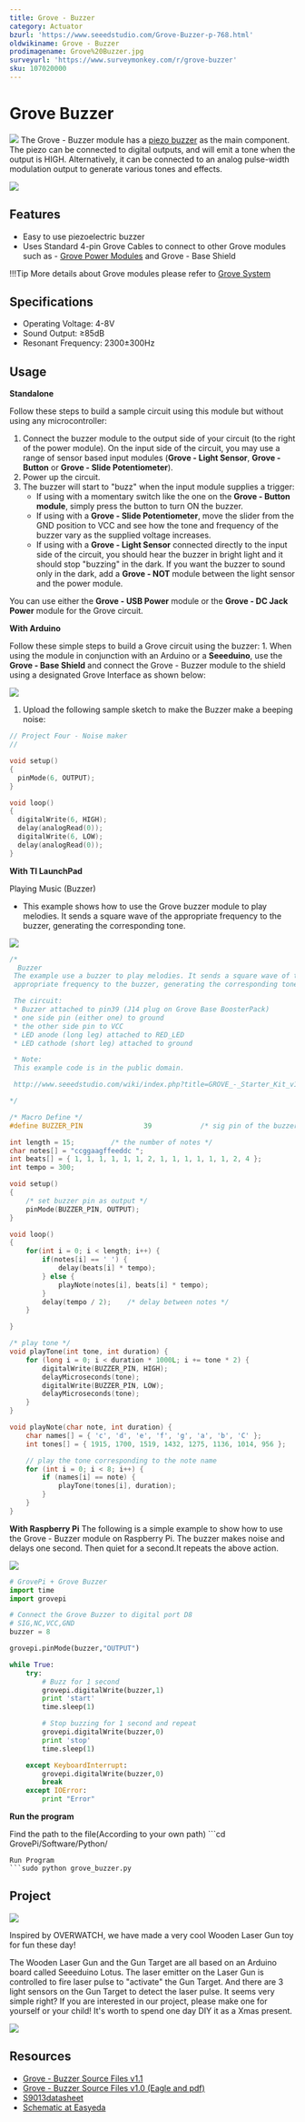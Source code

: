 ```yaml
---
title: Grove - Buzzer
category: Actuator
bzurl: 'https://www.seeedstudio.com/Grove-Buzzer-p-768.html'
oldwikiname: Grove - Buzzer
prodimagename: Grove%20Buzzer.jpg
surveyurl: 'https://www.surveymonkey.com/r/grove-buzzer'
sku: 107020000
---
```


# Grove Buzzer

![](https://github.com/SeeedDocument/Grove_Buzzer/raw/master/images/Grove%20Buzzer.jpg) The Grove - Buzzer module has a [piezo buzzer](https://en.wikipedia.org/wiki/Buzzer#Piezoelectric) as the main component. The piezo can be connected to digital outputs, and will emit a tone when the output is HIGH. Alternatively, it can be connected to an analog pulse-width modulation output to generate various tones and effects.

[![](https://github.com/SeeedDocument/Grove_Buzzer/raw/master/images/300px-Get_One_Now_Banner.png)](https://www.seeedstudio.com/Grove-Buzzer-p-768.html)

## Features

* Easy to use piezoelectric buzzer
* Uses Standard 4-pin Grove Cables to connect to other Grove modules such as - [Grove Power Modules](/Grove/Grove_System/) and Grove - Base Shield

!!!Tip More details about Grove modules please refer to [Grove System](http://wiki.seeed.cc/Grove_System/)

## Specifications

* Operating Voltage: 4-8V
* Sound Output: ≥85dB
* Resonant Frequency: 2300±300Hz

## Usage

**Standalone**

Follow these steps to build a sample circuit using this module but without using any microcontroller:

1. Connect the buzzer module to the output side of your circuit \(to the right of the power module\). On the input side of the circuit, you may use a range of sensor based input modules \(**Grove - Light Sensor**, **Grove - Button** or **Grove - Slide Potentiometer**\).
2. Power up the circuit.
3. The buzzer will start to "buzz" when the input module supplies a trigger:
   * If using with a momentary switch like the one on the **Grove - Button module**, simply press the button to turn ON the buzzer.
   * If using with a **Grove - Slide Potentiometer**, move the slider from the GND position to VCC and see how the tone and frequency of the buzzer vary as the supplied voltage increases.
   * If using with a **Grove - Light Sensor** connected directly to the input side of the circuit, you should hear the buzzer in bright light and it should stop "buzzing" in the dark. If you want the buzzer to sound only in the dark, add a **Grove - NOT** module between the light sensor and the power module.

You can use either the **Grove - USB Power** module or the **Grove - DC Jack Power** module for the Grove circuit.

**With Arduino**

Follow these simple steps to build a Grove circuit using the buzzer: 1. When using the module in conjunction with an Arduino or a **Seeeduino**, use the **Grove - Base Shield** and connect the Grove - Buzzer module to the shield using a designated Grove Interface as shown below:

![](https://github.com/SeeedDocument/Grove_Buzzer/raw/master/images/Conn-four.jpg)

1. Upload the following sample sketch to make the Buzzer make a beeping noise:

```c
// Project Four - Noise maker
//

void setup()
{
  pinMode(6, OUTPUT);
}

void loop()
{
  digitalWrite(6, HIGH);
  delay(analogRead(0));
  digitalWrite(6, LOW);
  delay(analogRead(0));
}
```

**With TI LaunchPad**

Playing Music \(Buzzer\)

* This example shows how to use the Grove buzzer module to play melodies. It sends a square wave of the appropriate frequency to the buzzer, generating the corresponding tone.

![](https://github.com/SeeedDocument/Grove_Buzzer/raw/master/images/Buzzer.jpg)

```c
/*
  Buzzer
 The example use a buzzer to play melodies. It sends a square wave of the
 appropriate frequency to the buzzer, generating the corresponding tone.

 The circuit:
 * Buzzer attached to pin39 (J14 plug on Grove Base BoosterPack)
 * one side pin (either one) to ground
 * the other side pin to VCC
 * LED anode (long leg) attached to RED_LED
 * LED cathode (short leg) attached to ground

 * Note:
 This example code is in the public domain.

 http://www.seeedstudio.com/wiki/index.php?title=GROVE_-_Starter_Kit_v1.1b#Grove_-_Buzzer

*/

/* Macro Define */
#define BUZZER_PIN               39            /* sig pin of the buzzer */

int length = 15;         /* the number of notes */
char notes[] = "ccggaagffeeddc ";
int beats[] = { 1, 1, 1, 1, 1, 1, 2, 1, 1, 1, 1, 1, 1, 2, 4 };
int tempo = 300;

void setup()
{
    /* set buzzer pin as output */
    pinMode(BUZZER_PIN, OUTPUT);
}

void loop()
{
    for(int i = 0; i < length; i++) {
        if(notes[i] == ' ') {
            delay(beats[i] * tempo);
        } else {
            playNote(notes[i], beats[i] * tempo);
        }
        delay(tempo / 2);    /* delay between notes */
    }

}

/* play tone */
void playTone(int tone, int duration) {
    for (long i = 0; i < duration * 1000L; i += tone * 2) {
        digitalWrite(BUZZER_PIN, HIGH);
        delayMicroseconds(tone);
        digitalWrite(BUZZER_PIN, LOW);
        delayMicroseconds(tone);
    }
}

void playNote(char note, int duration) {
    char names[] = { 'c', 'd', 'e', 'f', 'g', 'a', 'b', 'C' };
    int tones[] = { 1915, 1700, 1519, 1432, 1275, 1136, 1014, 956 };

    // play the tone corresponding to the note name
    for (int i = 0; i < 8; i++) {
        if (names[i] == note) {
            playTone(tones[i], duration);
        }
    }
}
```

**With Raspberry Pi** The following is a simple example to show how to use the Grove - Buzzer module on Raspberry Pi. The buzzer makes noise and delays one second. Then quiet for a second.It repeats the above action.

![](https://github.com/SeeedDocument/Grove_Buzzer/raw/master/images/GrovePi%2B_Grove_buzzer.jpg)

```python
# GrovePi + Grove Buzzer
import time
import grovepi

# Connect the Grove Buzzer to digital port D8
# SIG,NC,VCC,GND
buzzer = 8

grovepi.pinMode(buzzer,"OUTPUT")

while True:
    try:
        # Buzz for 1 second
        grovepi.digitalWrite(buzzer,1)
        print 'start'
        time.sleep(1)

        # Stop buzzing for 1 second and repeat
        grovepi.digitalWrite(buzzer,0)
        print 'stop'
        time.sleep(1)

    except KeyboardInterrupt:
        grovepi.digitalWrite(buzzer,0)
        break
    except IOError:
        print "Error"
```

**Run the program**

Find the path to the file\(According to your own path\) \`\`\`cd GrovePi/Software/Python/

```text
Run Program
```sudo python grove_buzzer.py
```

## Project

![](https://raw.githubusercontent.com/SeeedDocument/Seeeduino_Lotus/master/img/gun.jpg)

Inspired by OVERWATCH, we have made a very cool Wooden Laser Gun toy for fun these day!

The Wooden Laser Gun and the Gun Target are all based on an Arduino board called Seeeduino Lotus. The laser emitter on the Laser Gun is controlled to fire laser pulse to "activate" the Gun Target. And there are 3 light sensors on the Gun Target to detect the laser pulse. It seems very simple right? If you are interested in our project, please make one for yourself or your child! It's worth to spend one day DIY it as a Xmas present.

[![](https://raw.githubusercontent.com/SeeedDocument/Seeed-WiKi/master/docs/images/make.png)](http://www.instructables.com/id/DIY-a-Wooden-Laser-Gun-As-a-Xmas-Present-for-Your-/)

## Resources

* [Grove - Buzzer Source Files v1.1](https://github.com/SeeedDocument/Grove_Buzzer/raw/master/resources/Grove-Buzzer_V1.1_eagle.zip)
* [Grove - Buzzer Source Files v1.0 \(Eagle and pdf\)](https://github.com/SeeedDocument/Grove_Buzzer/raw/master/resources/Grove_-_Buzzer_v1.0_Source_File.zip)
* [S9013datasheet](https://github.com/SeeedDocument/Grove_Buzzer/raw/master/resources/S9013.pdf)
* [Schematic at Easyeda](https://easyeda.com/Seeed/Grove_Buzzer_v1_2-c713baf3c1774da39ce0c995544ce5da)

